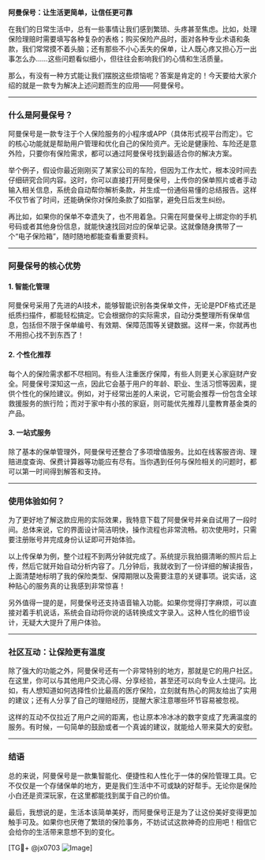 **阿曼保号：让生活更简单，让信任更可靠**

在我们的日常生活中，总有一些事情让我们感到繁琐、头疼甚至焦虑。比如，处理保险理赔时需要填写各种复杂的表格；购买保险产品时，面对各种专业术语和条款，我们常常摸不着头脑；还有那些不小心丢失的保单，让人既心疼又担心万一出事怎么办……这些问题看似细小，但往往会影响我们的心情和生活质量。

那么，有没有一种方式能让我们摆脱这些烦恼呢？答案是肯定的！今天要给大家介绍的就是一款专为解决上述问题而生的应用——阿曼保号。

---

### 什么是阿曼保号？

阿曼保号是一款专注于个人保险服务的小程序或APP（具体形式视平台而定）。它的核心功能就是帮助用户管理和优化自己的保险资产。无论是健康险、车险还是意外险，只要你有保险需求，都可以通过阿曼保号找到最适合你的解决方案。

举个例子，假设你最近刚刚买了某家公司的车险，但因为工作太忙，根本没时间去仔细研究合同内容。这时，你可以直接打开阿曼保号，上传你的保单照片或者手动输入相关信息，系统会自动帮你解析条款，并生成一份通俗易懂的总结报告。这样不仅节省了时间，还能确保你对保险条款了如指掌，避免日后发生纠纷。

再比如，如果你的保单不幸遗失了，也不用着急。只需在阿曼保号上绑定你的手机号码或者其他身份信息，就能快速找回对应的保单记录。这就像随身携带了一个“电子保险箱”，随时随地都能查看重要资料。

---

### 阿曼保号的核心优势

#### 1. **智能化管理**
阿曼保号采用了先进的AI技术，能够智能识别各类保单文件，无论是PDF格式还是纸质扫描件，都能轻松搞定。它会根据你的实际需求，自动分类整理所有保单信息，包括但不限于保单编号、有效期、保障范围等关键数据。这样一来，你就再也不用担心找不到东西了！

#### 2. **个性化推荐**
每个人的保险需求都不尽相同。有些人注重医疗保障，有些人则更关心家庭财产安全。阿曼保号深知这一点，因此它会基于用户的年龄、职业、生活习惯等因素，提供个性化的保险建议。例如，对于经常出差的人来说，它可能会推荐一份包含全球救援服务的旅行险；而对于家中有小孩的家庭，则可能优先推荐儿童教育基金类的产品。

#### 3. **一站式服务**
除了基本的保单管理外，阿曼保号还整合了多项增值服务。比如在线客服咨询、理赔进度查询、保费计算器等功能应有尽有。当你遇到任何与保险相关的问题时，都可以第一时间得到解答和支持。

---

### 使用体验如何？

为了更好地了解这款应用的实际效果，我特意下载了阿曼保号并亲自试用了一段时间。总体来说，它的界面设计简洁明快，操作流程也非常流畅。初次使用时，只需要注册账号并完成身份认证即可开始体验。

以上传保单为例，整个过程不到两分钟就完成了。系统提示我拍摄清晰的照片后上传，然后它就开始自动分析内容了。几分钟后，我就收到了一份详细的解读报告，上面清楚地标明了我的保险类型、保障期限以及需要注意的关键事项。说实话，这种贴心的服务真的让我感到非常惊喜！

另外值得一提的是，阿曼保号还支持语音输入功能。如果你觉得打字麻烦，可以直接对着手机说话，系统会自动将你说的话转换成文字录入。这种人性化的细节设计，无疑大大提升了用户体验。

---

### 社区互动：让保险更有温度

除了强大的功能之外，阿曼保号还有一个非常特别的地方，那就是它的用户社区。在这里，你可以与其他用户交流心得、分享经验，甚至还可以向专业人士提问。比如，有人想知道如何选择性价比最高的医疗保险，立刻就有热心的网友给出了实用的建议；还有人分享了自己的理赔经历，提醒大家注意哪些环节容易被忽视。

这样的互动不仅拉近了用户之间的距离，也让原本冷冰冰的数字变成了充满温度的服务。有时候，一句简单的鼓励或者一个真诚的建议，就能给人带来莫大的安慰。

---

### 结语

总的来说，阿曼保号是一款集智能化、便捷性和人性化于一体的保险管理工具。它不仅仅是一个存储保单的地方，更是我们生活中不可或缺的好帮手。无论你是保险小白还是资深玩家，在这里都能找到属于自己的价值。

最后，我想说的是，生活本该简单美好，而阿曼保号正是为了让这份美好变得更加触手可及。如果你也厌倦了繁琐的保险事务，不妨试试这款神奇的应用吧！相信它会给你的生活带来意想不到的变化。

[TG💪+ @jx0703 ![Image](https://github.com/user-attachments/assets/dbca1d08-cadb-493c-b0ec-ad6f7a83f270)]